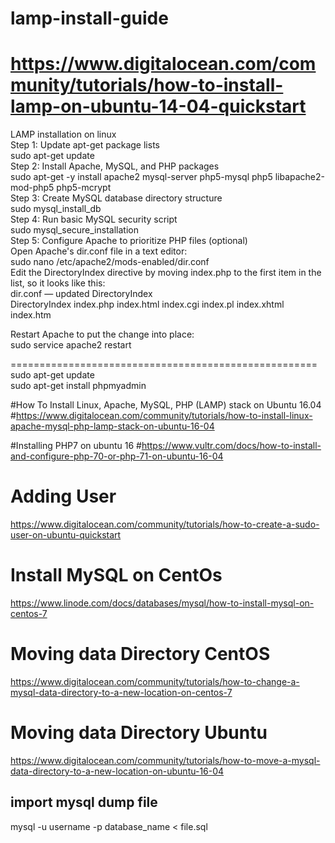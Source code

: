 # lamp-install-guide
# https://www.digitalocean.com/community/tutorials/how-to-install-lamp-on-ubuntu-14-04-quickstart
LAMP installation on linux <br>
Step 1: Update apt-get package lists<br>
sudo apt-get update<br>
Step 2: Install Apache, MySQL, and PHP packages<br>
sudo apt-get -y install apache2 mysql-server php5-mysql php5 libapache2-mod-php5 php5-mcrypt<br>
Step 3: Create MySQL database directory structure<br>
sudo mysql_install_db<br>
Step 4: Run basic MySQL security script<br>
sudo mysql_secure_installation<br>
Step 5: Configure Apache to prioritize PHP files (optional)<br>
Open Apache's dir.conf file in a text editor:<br>
sudo nano /etc/apache2/mods-enabled/dir.conf<br>
Edit the DirectoryIndex directive by moving index.php to the first item in the list, so it looks like this:<br>
dir.conf — updated DirectoryIndex<br>
DirectoryIndex index.php index.html index.cgi index.pl index.xhtml index.htm<br>

Restart Apache to put the change into place:<br>
sudo service apache2 restart<br>


=====================================================<br>
sudo apt-get update<br>
sudo apt-get install phpmyadmin<br>


#How To Install Linux, Apache, MySQL, PHP (LAMP) stack on Ubuntu 16.04
#https://www.digitalocean.com/community/tutorials/how-to-install-linux-apache-mysql-php-lamp-stack-on-ubuntu-16-04

#Installing PHP7 on ubuntu 16
#https://www.vultr.com/docs/how-to-install-and-configure-php-70-or-php-71-on-ubuntu-16-04

# Adding User
https://www.digitalocean.com/community/tutorials/how-to-create-a-sudo-user-on-ubuntu-quickstart

# Install MySQL on CentOs
https://www.linode.com/docs/databases/mysql/how-to-install-mysql-on-centos-7

# Moving data Directory CentOS
https://www.digitalocean.com/community/tutorials/how-to-change-a-mysql-data-directory-to-a-new-location-on-centos-7

# Moving data Directory Ubuntu
https://www.digitalocean.com/community/tutorials/how-to-move-a-mysql-data-directory-to-a-new-location-on-ubuntu-16-04

## import mysql dump file
mysql -u username -p database_name < file.sql
